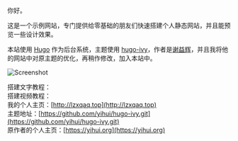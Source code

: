 你好。

这是一个示例网站，专门提供给零基础的朋友们快速搭建个人静态网站，并且能预览一些设计效果。

本站使用 [Hugo](https://gohugo.io/) 作为后台系统，主题使用 [hugo-ivy](https://github.com/yihui/hugo-ivy.git)，作者是[谢益辉](https://yihui.org)，并且我将他的网站中对原主题的优化，再稍作修改，加入本站中。

![Screenshot](https://gitee.com/lzxqaq/demosite/raw/master/images/screenshot.png)


搭建文字教程：[]()  
搭建视频教程：[]()  
我的个人主页：[http://lzxqaq.top](http://lzxqaq.top)  
主题地址：[https://github.com/yihui/hugo-ivy.git](https://github.com/yihui/hugo-ivy.git)  
原作者的个人主页：[https://yihui.org](https://yihui.org)  